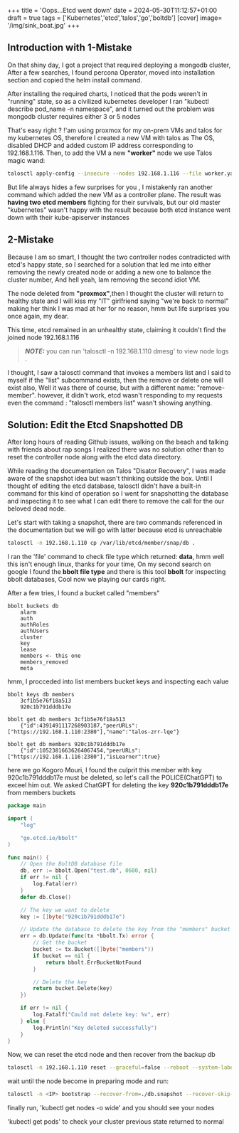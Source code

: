 +++
title = 'Oops...Etcd went down'
date = 2024-05-30T11:12:57+01:00
draft = true
tags = ['Kubernetes','etcd','talos','go','boltdb']
[cover]
  image= '/img/sink_boat.jpg'
+++

## Introduction with 1-Mistake

On that shiny day, I got a project that required deploying a mongodb cluster,
After a few searches, I found percona Operator, moved into installation section and copied the helm install command.

After installing the required charts, I noticed that the pods weren't in "running" state, so as a civilized kubernetes developer I ran "kubectl describe pod_name -n namespace", and it turned out the problem was mongodb cluster requires either 3 or 5 nodes

That's easy right ? !'am using proxmox for my on-prem VMs and talos for my kubernetes OS, therefore I created a new VM with talos as The OS, disabled DHCP and added custom IP address corresponding to 192.168.1.116. Then, to add the VM a new **"worker"** node we use Talos magic wand:

```bash
talosctl apply-config --insecure --nodes 192.168.1.116 --file worker.yaml
```

But life always hides a few surprises for you , I mistakenly ran another command which added the new VM as a controller plane.
The result was **having two etcd members** fighting for their survivals, but our old master "kubernetes" wasn't happy with the result because both etcd instance went down with their kube-apiserver instances

## 2-Mistake

Because I am so smart, I thought the two controller nodes contradicted with etcd's happy state, so I searched for a solution that led me into either removing the newly created node or adding a new one to balance the cluster number, And hell yeah, Iam removing the second idiot VM.

The node deleted from **"proxmox"**,then I thought the cluster will return to healthy state and I will kiss my "IT" girlfriend saying "we're back to normal" making her think I was mad at her for no reason, hmm but life surprises you once again, my dear.

This time, etcd remained in an unhealthy state, claiming it couldn't find the joined node 192.168.1.116

> **_NOTE:_** you can run 'talosctl -n 192.168.1.110 dmesg' to view node logs .

I thought, I saw a talosctl command that invokes a members list and I said to myself if the "list" subcommand exists, then the remove or delete one will exist also, Well it was there of course, but with a different name: "remove-member". however, it didn't work, etcd wasn't responding to my requests even the command : "talosctl members list" wasn't showing anything.

## Solution: Edit the Etcd Snapshotted DB

After long hours of reading Github issues, walking on the beach and talking with friends about rap songs I realized there was no solution other than to reset the controller node along with the etcd data directory.

While reading the documentation on Talos "Disator Recovery", I was made aware of the snapshot idea but wasn't thinking outside the box.
Until I thought of editing the etcd database, talosctl didn't have a built-in command for this kind of operation so I went for snapshotting the database and inspecting it to see what I can edit there to remove the call for the our beloved dead node.

Let's start with taking a snapshot, there are two commands referenced in the documentation but we will go with latter because etcd is unreachable

```bash
talosctl -n 192.168.1.110 cp /var/lib/etcd/member/snap/db .
```

I ran the 'file' command to check file type which returned: **data**, hmm well this isn't enough linux, thanks for your time, On my second search on google I found the **bbolt file type** and there is this tool **bbolt** for inspecting bbolt databases, Cool now we playing our cards right.

After a few tries, I found a bucket called "members"

```shell
bbolt buckets db
    alarm
    auth
    authRoles
    authUsers
    cluster
    key
    lease
    members <- this one
    members_removed
    meta
```

hmm, I procceded into list members bucket keys and inspecting each value

```shell
bbolt keys db members
    3cf1b5e76f18a513
    920c1b791dddb17e
```

```shell
bbolt get db members 3cf1b5e76f18a513
    {"id":4391491117268903187,"peerURLs":["https://192.168.1.110:2380"],"name":"talos-zrr-lqe"}
```

```shell
bbolt get db members 920c1b791dddb17e
    {"id":10523816636264067454,"peerURLs":["https://192.168.1.116:2380"],"isLearner":true}
```

here we go Kogoro Mouri, I found the culprit this member with key 920c1b791dddb17e must be deleted, so let's call the POLICE(ChatGPT) to exceel him out.
We asked ChatGPT for deleting the key **920c1b791dddb17e** from members buckets

```go
package main

import (
    "log"

    "go.etcd.io/bbolt"
)

func main() {
    // Open the BoltDB database file
    db, err := bbolt.Open("test.db", 0600, nil)
    if err != nil {
        log.Fatal(err)
    }
    defer db.Close()

    // The key we want to delete
    key := []byte("920c1b791dddb17e")

    // Update the database to delete the key from the "members" bucket
    err = db.Update(func(tx *bbolt.Tx) error {
        // Get the bucket
        bucket := tx.Bucket([]byte("members"))
        if bucket == nil {
            return bbolt.ErrBucketNotFound
        }

        // Delete the key
        return bucket.Delete(key)
    })

    if err != nil {
        log.Fatalf("Could not delete key: %v", err)
    } else {
        log.Println("Key deleted successfully")
    }
}
```

Now, we can reset the etcd node and then recover from the backup db

```bash
talosctl -n 192.168.1.110 reset --graceful=false --reboot --system-labels-to-wipe=EPHEMERAL
```

wait until the node become in preparing mode and run:

```bash
talosctl -n <IP> bootstrap --recover-from=./db.snapshot --recover-skip-hash-check
```

finally run, 'kubectl get nodes -o wide' and you should see your nodes

'kubectl get pods' to check your cluster previous state returned to normal
